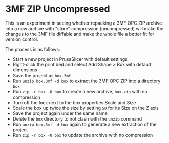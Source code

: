 # 3MF ZIP Uncompressed

This is an experiment in seeing whether repacking a 3MF OPC ZIP archive into a
new archive with "store" compression (uncompressed) will make the changes to the
3MF file diffable and make the whole file a better fit for version control.

The process is as follows:

- Start a new project in PrusaSlicer with default settings
- Right-click the print bed and select Add Shape > Box with default dimensions
- Save the project as `box.3mf`
- Run `unzip box.3mf -d box` to extract the 3MF OPC ZIP into a directory `box`
- Run `zip -r box -0 box` to create a new archive, `box.zip` with no compression
- Turn off the lock next to the box properties Scale and Size
- Scale the box up twice the size by setting `50` for its Size on the Z axis
- Save the project again under the same name
- Delete the `box` directory to not clash with the `unzip` command
- Run `unzip box.3mf -d box` again to generate a new extraction of the project
- Run `zip -r box -0 box` to update the archive with no compression

